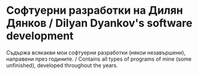 # Софтуерни разработки на Дилян Дянков / Dilyan Dyankov's software development
Съдържа всякакви мои софтуерни разработки (някои незавършени), направени през годините. / Contains all types of programs of mine (some unfinished), developed throughout the years.
